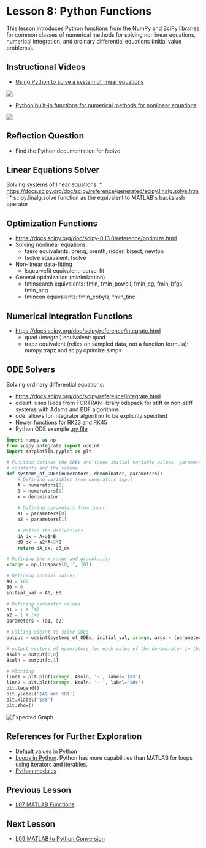 # **Lesson 8: Python Functions**

This lesson introduces Python functions from the NumPy and SciPy libraries for common classes of numerical methods for solving nonlinear equations, numerical integration, and ordinary differential equations (initial value problems).

## **Instructional Videos**
* [Using Python to solve a system of linear equations](https://www.youtube.com/watch?v=g2aX77LAc0o&feature=emb_title&ab_channel=AshleeN.FordVersypt)

[![](http://img.youtube.com/vi/g2aX77LAc0o/0.jpg)](http://www.youtube.com/watch?v=g2aX77LAc0o "")
* [Python built-in functions for numerical methods for nonlinear equations](https://www.youtube.com/watch?v=nnCDaHCulAU&feature=emb_title&ab_channel=APMonitor.com)

[![](http://img.youtube.com/vi/nnCDaHCulAU/0.jpg)](http://www.youtube.com/watch?v=nnCDaHCulAU "")

## **Reflection Question**
* Find the Python documentation for fsolve.
 
## **Linear Equations Solver**
Solving systems of linear equations:
    * https://docs.scipy.org/doc/scipy/reference/generated/scipy.linalg.solve.html
    * scipy.linalg.solve function as the equivalent to MATLAB's backslash operator

## **Optimization Functions**
* https://docs.scipy.org/doc/scipy-0.13.0/reference/optimize.html
* Solving nonlinear equations
   * fzero equivalents: brenq, brenth, ridder, bisect, newton
   * fsolve equivalent: fsolve
* Non-linear data-fitting
   * lsqcurvefit equivalent: curve_fit
* General optimization (minimization)
   * fminsearch equivalents: fmin, fmin_powell, fmin_cg, fmin_bfgs, fmin_ncg
   * fmincon equivalents: fmin_cobyla, fmin_tinc

## **Numerical Integration Functions**
*  https://docs.scipy.org/doc/scipy/reference/integrate.html
    * quad (integral) equivalent: quad
    * trapz equivalent (relies on sampled data, not a function formula): numpy.trapz and scipy.optimize.simps

## **ODE Solvers**
Solving ordinary differential equations: 
* https://docs.scipy.org/doc/scipy/reference/integrate.html
* odeint: uses lsoda from FORTRAN library odepack for stiff or non-stiff systems with Adams and BDF algorithms
* ode: allows for integrator algorithm to be explicitly specified
* Newer functions for RK23 and RK45
* Python ODE example [.py file](/CHEclassFa20/In%20Class%20Problem%20Solutions/Python/L9_odeint_example.py)
```Python
import numpy as np
from scipy.integrate import odeint
import matplotlib.pyplot as plt

# Function defines the ODEs and takes initial variable values, parameter 
# constants and the volume
def systems_of_ODEs(numerators, denominator, parameters):
    # Defining variables from numerators input
    A = numerators[0]
    B = numerators[1]
    x = denominator
  
    # Defining parameters from input
    a1 = parameters[0]
    a2 = parameters[1]
    
    # define the derivatives
    dA_dx = A+a1*B
    dB_dx = a2*A+2*B
    return dA_dx, dB_dx

# Defining the x range and granularity
xrange = np.linspace(0, 1, 101)

# Defining initial values
A0 = 100 
B0 = 0   
initial_val = A0, B0

# Defining parameter values
a1 = 1 # [m]
a2 = 1 # [m]
parameters = (a1, a2)

# Calling odeint to solve ODEs
output = odeint(systems_of_ODEs, initial_val, xrange, args = (parameters,)   )

# output vectors of numerators for each value of the denominator in the xrange
Asoln = output[:,0]
Bsoln = output[:,1]

# Plotting
line1 = plt.plot(xrange, Asoln, '-', label='$A$')
line2 = plt.plot(xrange, Bsoln, '--', label='$B$')
plt.legend()
plt.ylabel('$A$ and $B$')
plt.xlabel('$x$')
plt.show()
```
![Expected Graph](/Lesson_images/figure_L8.png)

## **References for Further Exploration**
* [Default values in Python](https://docs.python.org/3.7/tutorial/controlflow.html#more-on-defining-functions)
* [Loops in Python](https://www.codementor.io/@sheena/python-generators-and-iterators-du1082iua). Python has more capabilities than MATLAB for loops using iterators and iterables.
* [Python modules](https://docs.python.org/3/tutorial/modules.html)


## **Previous Lesson**
 * [L07 MATLAB Functions](/L07%20MATLAB%20Functions.md)

## **Next Lesson**
 * [L09 MATLAB to Python Conversion](/L09%20MATLAB%20to%20Python%20Conversion.md)
